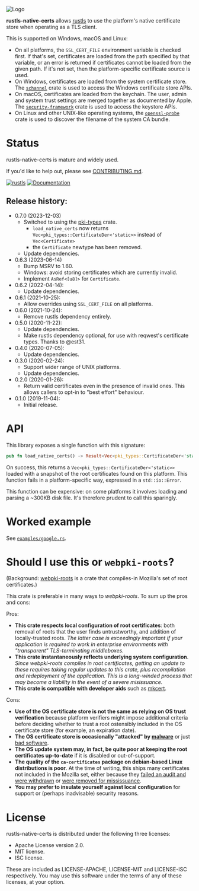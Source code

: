 ![Logo](https://raw.githubusercontent.com/rustls/rustls/main/admin/rustls-logo-web.png)

**rustls-native-certs** allows [rustls](https://github.com/rustls/rustls) to use the
platform's native certificate store when operating as a TLS client.

This is supported on Windows, macOS and Linux:

- On all platforms, the `SSL_CERT_FILE` environment variable is checked first.
  If that's set, certificates are loaded from the path specified by that variable,
  or an error is returned if certificates cannot be loaded from the given path.
  If it's not set, then the platform-specific certificate source is used.
- On Windows, certificates are loaded from the system certificate store.
  The [`schannel`](https://github.com/steffengy/schannel-rs) crate is used to access
  the Windows certificate store APIs.
- On macOS, certificates are loaded from the keychain.
  The user, admin and system trust settings are merged together as documented
  by Apple.  The [`security-framework`](https://github.com/kornelski/rust-security-framework)
  crate is used to access the keystore APIs.
- On Linux and other UNIX-like operating systems, the
  [`openssl-probe`](https://github.com/alexcrichton/openssl-probe) crate is used to discover
  the filename of the system CA bundle.

# Status
rustls-native-certs is mature and widely used.

If you'd like to help out, please see [CONTRIBUTING.md](CONTRIBUTING.md).

[![rustls](https://github.com/rustls/rustls-native-certs/actions/workflows/rust.yml/badge.svg)](https://github.com/rustls/rustls-native-certs/actions/workflows/rust.yml)
[![Documentation](https://docs.rs/rustls-native-certs/badge.svg)](https://docs.rs/rustls-native-certs)

## Release history:

* 0.7.0 (2023-12-03)
  - Switched to using the [pki-types](https://github.com/rustls/pki-types) crate.
    - `load_native_certs` now returns `Vec<pki_types::CertificateDer<'static>>` instead of `Vec<Certificate>`
    - the `Certificate` newtype has been removed.
  - Update dependencies.
* 0.6.3 (2023-06-14)
  - Bump MSRV to 1.60.
  - Windows: avoid storing certificates which are currently invalid.
  - Implement `AsRef<[u8]>` for `Certificate`.
* 0.6.2 (2022-04-14):
  - Update dependencies.
* 0.6.1 (2021-10-25):
  - Allow overrides using `SSL_CERT_FILE` on all platforms.
* 0.6.0 (2021-10-24):
  - Remove rustls dependency entirely.
* 0.5.0 (2020-11-22):
  - Update dependencies.
  - Make rustls dependency optional, for use with reqwest's certificate types.  Thanks to @est31.
* 0.4.0 (2020-07-05):
  - Update dependencies.
* 0.3.0 (2020-02-24):
  - Support wider range of UNIX platforms.
  - Update dependencies.
* 0.2.0 (2020-01-26):
  - Return valid certificates even in the presence of invalid ones.  This allows
    callers to opt-in to "best effort" behaviour.
* 0.1.0 (2019-11-04):
  - Initial release.

# API

This library exposes a single function with this signature:

```rust
pub fn load_native_certs() -> Result<Vec<pki_types::CertificateDer<'static>>, std::io::Error>
```

On success, this returns a `Vec<pki_types::CertificateDer<'static>>` loaded with a
snapshot of the root certificates found on this platform.  This
function fails in a platform-specific way, expressed in a `std::io::Error`.

This function can be expensive: on some platforms it involves loading
and parsing a ~300KB disk file.  It's therefore prudent to call
this sparingly.

# Worked example

See [`examples/google.rs`](examples/google.rs).

# Should I use this or `webpki-roots`?

(Background: [webpki-roots](https://crates.io/crates/webpki-roots) is a crate that compiles-in Mozilla's set of root certificates.)

This crate is preferable in many ways to *webpki-roots*.
To sum up the pros and cons:

Pros:

- **This crate respects local configuration of root certificates**: both
  removal of roots that the user finds untrustworthy, and addition of locally-trusted roots.
  _The latter case is exceedingly important if your application is required to work in
  enterprise environments with "transparent" TLS-terminating middleboxes._
- **This crate instantaneously reflects underlying system configuration**.  _Since webpki-roots
  compiles in root certificates, getting an update to these requires taking regular updates
  to this crate, plus recompilation and redeployment of the application.  This is a long-winded
  process that may become a liability in the event of a severe misissuance._
- **This crate is compatible with developer aids** such as [mkcert](https://github.com/FiloSottile/mkcert).

Cons:

- **Use of the OS certificate store is not the same as relying on OS trust verification**
  because platform verifiers might impose additional criteria before deciding whether to trust
  a root ostensibly included in the OS certificate store (for example, an expiration date).
- **The OS certificate store is occasionally "attacked" by [malware](https://en.wikipedia.org/wiki/Superfish)**
  or just [bad software](https://sennheiser.zendesk.com/hc/en-us/articles/360011888254).
- **The OS update system may, in fact, be quite poor at keeping the root certificates up-to-date**
  if it is disabled or out-of-support.
- **The quality of the `ca-certificates` package on debian-based Linux distributions is poor**.
  At the time of writing, this ships many certificates not included in the Mozilla
  set, either because they [failed an audit and were withdrawn](https://bugzilla.mozilla.org/show_bug.cgi?id=1448506) or
  [were removed for mississuance](https://bugzilla.mozilla.org/show_bug.cgi?id=1552374).
- **You may prefer to insulate yourself against local configuration** for support or
  (perhaps inadvisable) security reasons.

# License

rustls-native-certs is distributed under the following three licenses:

- Apache License version 2.0.
- MIT license.
- ISC license.

These are included as LICENSE-APACHE, LICENSE-MIT and LICENSE-ISC
respectively.  You may use this software under the terms of any
of these licenses, at your option.
